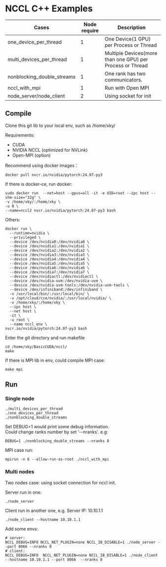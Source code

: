 # NCCL C++ Examples

| **Cases**                  | **Node require** | **Description**                                           |  
|----------------------------|------------------|-----------------------------------------------------------|
| one_device_per_thread      | 1                | One Device(1 GPU) per Process or Thread                   |
| multi_devices_per_thread   | 1                | Multiple Devices(more than one GPU) per Process or Thread |
| nonblocking_double_streams | 1                | One rank has two communicators.                           |
| nccl_with_mpi              | 1                | Run with Open MPI                                         |
| node_server/node_client    | 2                | Using socket for init                                     |


## Compile

Clone this git lib to your local env, such as /home/xky/

Requirements:
* CUDA
* NVIDIA NCCL (optimized for NVLink)
* Open-MPI (option)

Recommend using docker images：

```shell
docker pull nvcr.io/nvidia/pytorch:24.07-py3
```

If there is docker-ce, run docker:
```shell
sudo docker run  --net=host --gpus=all -it -e UID=root --ipc host --shm-size="32g" \
-v /home/xky/:/home/xky \
-u 0 \
--name=nccl2 nvcr.io/nvidia/pytorch:24.07-py3 bash
```
Others:
```shell
docker run \
  --runtime=nvidia \
  --privileged \
  --device /dev/nvidia0:/dev/nvidia0 \
  --device /dev/nvidia1:/dev/nvidia1 \
  --device /dev/nvidia2:/dev/nvidia2 \
  --device /dev/nvidia3:/dev/nvidia3 \
  --device /dev/nvidia4:/dev/nvidia4 \
  --device /dev/nvidia5:/dev/nvidia5 \
  --device /dev/nvidia6:/dev/nvidia6 \
  --device /dev/nvidia7:/dev/nvidia7 \
  --device /dev/nvidiactl:/dev/nvidiactl \
  --device /dev/nvidia-uvm:/dev/nvidia-uvm \
  --device /dev/nvidia-uvm-tools:/dev/nvidia-uvm-tools \
  --device /dev/infiniband:/dev/infiniband \
  -v /usr/local/bin/:/usr/local/bin/ \
  -v /opt/cloud/cce/nvidia/:/usr/local/nvidia/ \
  -v /home/xky/:/home/xky \
  --ipc host \
  --net host \
  -it \
  -u root \
  --name nccl_env \
nvcr.io/nvidia/pytorch:24.07-py3 bash
```


Enter the git directory and run makefile
```shell
cd /home/xky/BasicCUDA/nccl/
make
```
If there is MPI lib in env, could compile MPI case:
```shell
make mpi
```

## Run 

### Single node

```shell
./multi_devices_per_thread
./one_devices_per_thread
./nonblocking_double_streams
```

Set DEBUG=1 would print some debug information.  
Could change ranks number by set '--nranks'. e.g:

```shell
DEBUG=1 ./nonblocking_double_streams --nranks 8
```

MPI case run:
```shell
mpirun -n 6 --allow-run-as-root ./nccl_with_mpi
```

### Multi nodes

Two nodes case: using socket connection for nccl init.

Server run in one:
```shell
./node_server
```

Client run in another one, e.g. Server IP: 10.10.1.1
```shell
./node_client --hostname 10.10.1.1
```

Add some envs:
```shell
# server:
NCCL_DEBUG=INFO NCCL_NET_PLUGIN=none NCCL_IB_DISABLE=1 ./node_server --port 8066 --nranks 8
# client:
NCCL_DEBUG=INFO  NCCL_NET_PLUGIN=none NCCL_IB_DISABLE=1 ./node_client --hostname 10.10.1.1 --port 8066  --nranks 8
```

